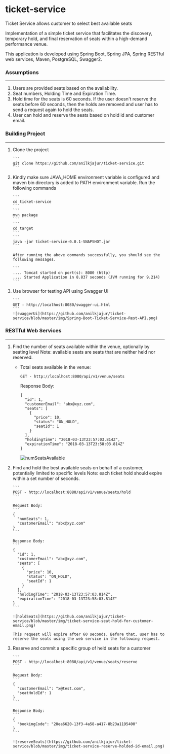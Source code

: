 # ticket-service

Ticket Service allows customer to select best available seats

Implementation of a simple ticket service that facilitates the discovery, temporary hold, and final reservation of seats within a high-demand performance venue.

This application is developed using Spring Boot, Spring JPA, Spring RESTful web services, Maven, PostgreSQL, Swagger2.

### Assumptions
---
1. Users are provided seats based on the availability.
2. Seat numbers, Holding Time and Expiration Time.
3. Hold time for the seats is 60 seconds. If the user doesn't reserve the seats before 60 seconds, then the holds are removed and user has to send a request again to hold the seats.
4. User can hold and reserve the seats based on hold id and customer email.

### Building Project
---
1.	Clone the project
	
        ```
        git clone https://github.com/anilkjajur/ticket-service.git
        ```
	
2.	Kindly make sure JAVA_HOME environment variable is configured and maven bin directory is added to PATH environment variable.
	Run the following commands

        ```
        cd ticket-service
        ```
        ```
        mvn package
        ```
        ```
        cd target
        ```
        ```
        java -jar ticket-service-0.0.1-SNAPSHOT.jar
        ```
        
        After running the above commands successfully, you should see the following messages.
        
        ```
        .... Tomcat started on port(s): 8080 (http)
        .... Started Application in 8.837 seconds (JVM running for 9.214)
        ```

2.	Use browser for testing API using Swagger UI
	
		```
		GET - http://localhost:8080/swagger-ui.html
		```
	    ![swaggerUi](https://github.com/anilkjajur/ticket-service/blob/master/img/Spring-Boot-Ticket-Service-Rest-API.png)

### RESTful Web Services
---

1.	Find the number of seats available within the venue, optionally by seating level
	Note: available seats are seats that are neither held nor reserved.
	* Total seats available in the venue:
	
		```
		GET - http://localhost:8080/api/v1/venue/seats
		```
		
        Response Body:
        ```
        {
          "id": 1,
          "customerEmail": "abx@xyz.com",
          "seats": [
            {
              "price": 10,
              "status": "ON_HOLD",
              "seatId": 1
            }
          ],
          "holdingTime": "2018-03-13T23:57:03.814Z",
          "expirationTime": "2018-03-13T23:58:03.814Z"
        }
        ```
				
		![numSeatsAvailable](https://github.com/anilkjajur/ticket-service/blob/master/img/ticket-service-all-available-seats.png)

2.	Find and hold the best available seats on behalf of a customer, potentially limited to specific levels
	Note: each ticket hold should expire within a set number of seconds.
	
        ```
        POST - http://localhost:8080/api/v1/venue/seats/hold
        ```
        
        Request Body:
        ```
        {
          "numSeats": 1,
          "customerEmail": "abx@xyz.com"
        }
        ```
        
        Response Body:
        ```
        {
          "id": 1,
          "customerEmail": "abx@xyz.com",
          "seats": [
            {
              "price": 10,
              "status": "ON_HOLD",
              "seatId": 1
            }
          ],
          "holdingTime": "2018-03-13T23:57:03.814Z",
          "expirationTime": "2018-03-13T23:58:03.814Z"
        }
        ```
	
	    ![holdSeats](https://github.com/anilkjajur/ticket-service/blob/master/img/ticket-service-seat-hold-for-customer-email.png)
	
	    This request will expire after 60 seconds. Before that, user has to reserve the seats using the web service in the following request.
	
3.	Reserve and commit a specific group of held seats for a customer

        ```
        POST - http://localhost:8080/api/v1/venue/seats/reserve
        ```
        
        Request Body:
        ```
        {
          "customerEmail": "x@test.com",
          "seatHoldId": 1
        }
        ```
        
        Response Body:
        ```
        {
          "bookingCode": "28ea6620-13f3-4a58-a417-8b23a1195400"
        }
        ```
        
        ![reserveSeats](https://github.com/anilkjajur/ticket-service/blob/master/img/ticket-service-reserve-holded-id-email.png)
    
    
 